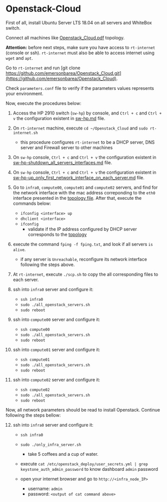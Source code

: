 # Openstack-Cloud

First of all, install Ubuntu Server LTS 18.04 on all servers and WhiteBox switch.

Connect all machines like [Openstack_Cloud.pdf](https://github.com/emersonbarea/Openstack_Cloud/blob/master/topology/Openstack_Cloud.pdf) topology.

**Attention:** before next steps, make sure you have access to ```rt-internet``` (console or ssh). ```rt-internet``` must also be able to access internet using ```wget``` and ```apt```.

Go to ```rt-internet``` and run [git clone https://github.com/emersonbarea/Openstack_Cloud.git](https://github.com/emersonbarea/Openstack_Cloud).

Check ```parameters.conf``` file to verify if the parameters values represents your environment.

Now, execute the procedures below:

1. Access the HP 2910 switch (```sw-hp```) by console, and ```Ctrl + c``` and ```Ctrl + v``` the configuration existent in [sw-hp.md](https://github.com/emersonbarea/Openstack_Cloud/blob/master/sw-hp.md) file.

2. On ```rt-internet``` machine, execute ```cd ~/Openstack_Cloud``` and ```sudo rt-internet.sh```
	- this procedure configures ```rt-internet``` to be a DHCP server, DNS server and Firewall server to other machines
	
3. On ```sw-hp``` console, ```Ctrl + c``` and ```Ctrl + v``` the configuration existent in [sw-hp-shutdown_all_servers_interfaces.md](https://github.com/emersonbarea/Openstack_Cloud/blob/master/sw-hp-shutdown_all_servers_interfaces.md) file.

4. On ```sw-hp``` console, ```Ctrl + c``` and ```Ctrl + v``` the configuration existent in [sw-hp-up_only_first_network_interface_on_each_server.md](https://github.com/emersonbarea/Openstack_Cloud/blob/master/sw-hp-up_only_first_network_interface_on_each_server.md) file.

5. Go to ```infra0```, ```compute00```, ```compute01``` and ```compute02``` servers, and find for the network interface with the mac address correponding to the ```eth0``` interface presented in the [topology file](https://github.com/emersonbarea/Openstack_Cloud/blob/master/topology/Openstack_Cloud.pdf). After that, execute the commands below:
	- ```ifconfig <interface> up```
	- ```dhclient <interface>```
	- ```ifconfig```
		- validate if the IP address configured by DHCP server corresponds to the [topology](https://github.com/emersonbarea/Openstack_Cloud/blob/master/topology/Openstack_Cloud.pdf)

6. execute the command ```fping -f fping.txt```, and look if all servers ```is alive```.
	- if any server is ```Unreachable```, reconfigure its network interface following the steps above.

7. At ```rt-internet```, execute ```./scp.sh``` to copy the all corresponding files to each server.

8. ssh into ```infra0``` server and configure it:
	- ```ssh infra0```
	- ```sudo ./all_openstack_servers.sh```
	- ```sudo reboot```

9. ssh into ```compute00``` server and configure it:
	- ```ssh compute00```
	- ```sudo ./all_openstack_servers.sh```
	- ```sudo reboot```

10. ssh into ```compute01``` server and configure it:
	- ```ssh compute01```
	- ```sudo ./all_openstack_servers.sh```
	- ```sudo reboot```

11. ssh into ```compute02``` server and configure it:
	- ```ssh compute02```
	- ```sudo ./all_openstack_servers.sh```
	- ```sudo reboot```

Now, all network parameters should be read to install Openstack. Continue following the steps bellow:

12. ssh into ```infra0``` server and configure it:
	- ```ssh infra0```
	- ```sudo ./only_infra_server.sh```
      
    	- take 5 coffees and a cup of water.

	- execute ```cat /etc/openstack_deploy/user_secrets.yml | grep keystone_auth_admin_password``` to know dashboard ```admin``` password
	- open your internet browser and go to ```http://<infra_node_IP>```

     	- username: ```admin```
    	- password: ```<output of cat command above>```

    		